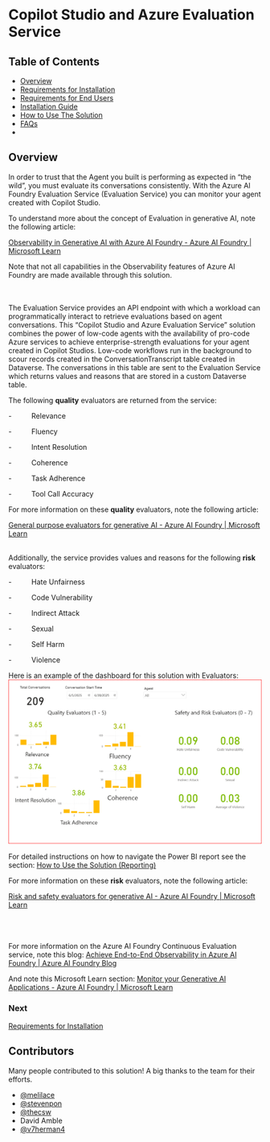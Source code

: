 # Copilot Studio and Azure Evaluation Service

## Table of Contents
- [Overview](#overview)
- [Requirements for Installation](documentation/requirements-for-installation.md)
- [Requirements for End Users](documentation/requirements-for-endusers.md)
- [Installation Guide](documentation/installation.md)
- [How to Use The Solution](documentation/howtousereporting.md)
- [FAQs](documentation/faq.md)
- 

## Overview

In order to trust that the Agent you built is performing as expected in “the wild”, you must evaluate its conversations consistently. With the Azure AI Foundry Evaluation Service (Evaluation Service) you can monitor your agent created with Copilot Studio.

To understand more about the concept of Evaluation in generative AI, note the following article:

[Observability in Generative AI with Azure AI Foundry - Azure AI Foundry | Microsoft Learn](https://learn.microsoft.com/en-us/azure/ai-foundry/concepts/observability)

Note that not all capabilities in the Observability features of Azure AI Foundry are made available through this solution.<br><br><br>


The Evaluation Service provides an API endpoint with which a workload can programmatically interact to retrieve evaluations based on agent conversations. This “Copilot Studio and Azure Evaluation Service” solution combines the power of low-code agents with the availability of pro-code Azure services to achieve enterprise-strength evaluations for your agent created in Copilot Studios. Low-code workflows run in the background to scour records created in the ConversationTranscript table created in Dataverse. The conversations in this table are sent to the Evaluation Service which returns values and reasons that are stored in a custom Dataverse table.

The following **quality** evaluators are returned from the service:

\-          Relevance

\-          Fluency

\-          Intent Resolution

\-          Coherence

\-          Task Adherence

\-          Tool Call Accuracy

For more information on these **quality** evaluators, note the following article:

[General purpose evaluators for generative AI - Azure AI Foundry | Microsoft Learn](https://learn.microsoft.com/en-us/azure/ai-foundry/concepts/evaluation-evaluators/general-purpose-evaluators)
<br><br>

Additionally, the service provides values and reasons for the following **risk** evaluators:

\-          Hate Unfairness

\-          Code Vulnerability

\-          Indirect Attack

\-          Sexual

\-          Self Harm

\-          Violence

Here is an example of the dashboard for this solution with Evaluators:
![Figure 0‑1](documentation/images/1-Report-Dashboard.png)

For detailed instructions on how to navigate the Power BI report see the section:
[How to Use the Solution (Reporting) ](documentation/howtousereporting.md)

For more information on these **risk** evaluators, note the following article:

[Risk and safety evaluators for generative AI - Azure AI Foundry | Microsoft Learn](https://learn.microsoft.com/en-us/azure/ai-foundry/concepts/evaluation-evaluators/risk-safety-evaluators)

<br><br><br>
For more information on the Azure AI Foundry Continuous Evaluation service, note this blog: [Achieve End-to-End Observability in Azure AI Foundry | Azure AI Foundry Blog](https://devblogs.microsoft.com/foundry/achieve-end-to-end-observability-in-azure-ai-foundry/)

And note this Microsoft Learn section: [Monitor your Generative AI Applications - Azure AI Foundry | Microsoft Learn](https://learn.microsoft.com/en-us/azure/ai-foundry/how-to/monitor-applications)

### Next
[Requirements for Installation](documentation/requirements-for-installation.md)

## Contributors
Many people contributed to this solution! A big thanks to the team for their efforts.
- [@melilace](https://github.com/melilace)
- [@stevenpon](https://github.com/stevepon)
- [@thecsw](https://github.com/thecsw)
- David Amble
- [@v7herman4](https://github.com/v7herman4)
